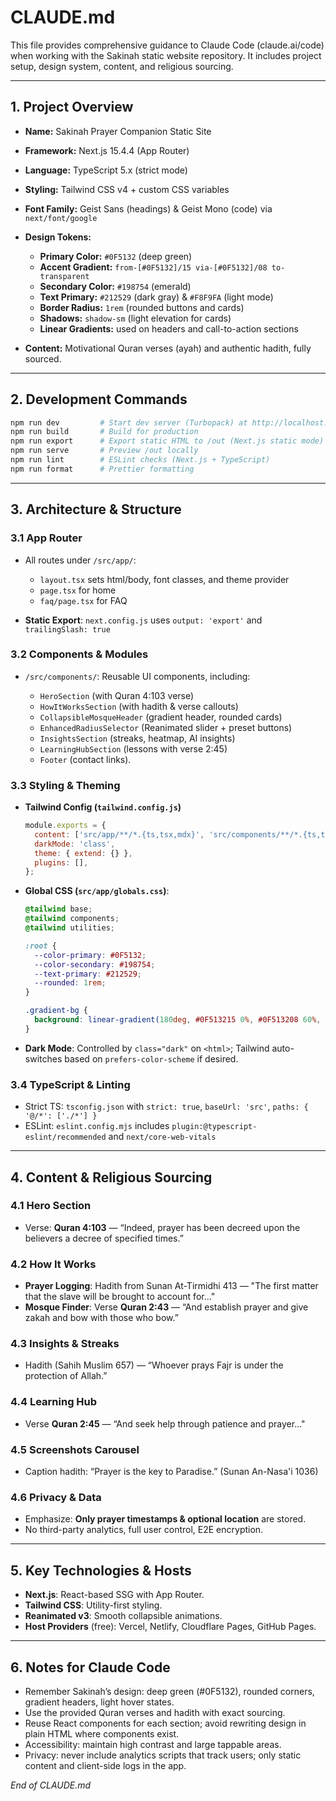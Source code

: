 # CLAUDE.md

This file provides comprehensive guidance to Claude Code (claude.ai/code) when working with the Sakinah static website repository. It includes project setup, design system, content, and religious sourcing.

---

## 1. Project Overview

* **Name:** Sakinah Prayer Companion Static Site
* **Framework:** Next.js 15.4.4 (App Router)
* **Language:** TypeScript 5.x (strict mode)
* **Styling:** Tailwind CSS v4 + custom CSS variables
* **Font Family:** Geist Sans (headings) & Geist Mono (code) via `next/font/google`
* **Design Tokens:**

  * **Primary Color:** `#0F5132` (deep green)
  * **Accent Gradient:** `from-[#0F5132]/15 via-[#0F5132]/08 to-transparent`
  * **Secondary Color:** `#198754` (emerald)
  * **Text Primary:** `#212529` (dark gray) & `#F8F9FA` (light mode)
  * **Border Radius:** `1rem` (rounded buttons and cards)
  * **Shadows:** `shadow-sm` (light elevation for cards)
  * **Linear Gradients:** used on headers and call-to-action sections
* **Content:** Motivational Quran verses (ayah) and authentic hadith, fully sourced.

---

## 2. Development Commands

```bash
npm run dev         # Start dev server (Turbopack) at http://localhost:3000
npm run build       # Build for production
npm run export      # Export static HTML to /out (Next.js static mode)
npm run serve       # Preview /out locally
npm run lint        # ESLint checks (Next.js + TypeScript)
npm run format      # Prettier formatting
```

---

## 3. Architecture & Structure

### 3.1 App Router

* All routes under `/src/app/`:

  * `layout.tsx` sets html/body, font classes, and theme provider
  * `page.tsx` for home
  * `faq/page.tsx` for FAQ
* **Static Export**: `next.config.js` uses `output: 'export'` and `trailingSlash: true`

### 3.2 Components & Modules

* `/src/components/`: Reusable UI components, including:

  * `HeroSection` (with Quran 4:103 verse)
  * `HowItWorksSection` (with hadith & verse callouts)
  * `CollapsibleMosqueHeader` (gradient header, rounded cards)
  * `EnhancedRadiusSelector` (Reanimated slider + preset buttons)
  * `InsightsSection` (streaks, heatmap, AI insights)
  * `LearningHubSection` (lessons with verse 2:45)
  * `Footer` (contact links).

### 3.3 Styling & Theming

* **Tailwind Config (`tailwind.config.js`)**

  ```js
  module.exports = {
    content: ['src/app/**/*.{ts,tsx,mdx}', 'src/components/**/*.{ts,tsx,mdx}'],
    darkMode: 'class',
    theme: { extend: {} },
    plugins: [],
  };
  ```
* **Global CSS (`src/app/globals.css`)**:

  ```css
  @tailwind base;
  @tailwind components;
  @tailwind utilities;

  :root {
    --color-primary: #0F5132;
    --color-secondary: #198754;
    --text-primary: #212529;
    --rounded: 1rem;
  }

  .gradient-bg {
    background: linear-gradient(180deg, #0F513215 0%, #0F513208 60%, transparent 100%);
  }
  ```
* **Dark Mode**: Controlled by `class="dark"` on `<html>`; Tailwind auto-switches based on `prefers-color-scheme` if desired.

### 3.4 TypeScript & Linting

* Strict TS: `tsconfig.json` with `strict: true`, `baseUrl: 'src'`, `paths: { '@/*': ['./*'] }`
* ESLint: `eslint.config.mjs` includes `plugin:@typescript-eslint/recommended` and `next/core-web-vitals`

---

## 4. Content & Religious Sourcing

### 4.1 Hero Section

* Verse: **Quran 4:103** — “Indeed, prayer has been decreed upon the believers a decree of specified times.”

### 4.2 How It Works

* **Prayer Logging**: Hadith from Sunan At-Tirmidhi 413 — "The first matter that the slave will be brought to account for..."
* **Mosque Finder**: Verse **Quran 2:43** — “And establish prayer and give zakah and bow with those who bow.”

### 4.3 Insights & Streaks

* Hadith (Sahih Muslim 657) — “Whoever prays Fajr is under the protection of Allah.”

### 4.4 Learning Hub

* Verse **Quran 2:45** — “And seek help through patience and prayer..."

### 4.5 Screenshots Carousel

* Caption hadith: “Prayer is the key to Paradise.” (Sunan An-Nasa'i 1036)

### 4.6 Privacy & Data

* Emphasize: **Only prayer timestamps & optional location** are stored.
* No third-party analytics, full user control, E2E encryption.

---

## 5. Key Technologies & Hosts

* **Next.js**: React-based SSG with App Router.
* **Tailwind CSS**: Utility-first styling.
* **Reanimated v3**: Smooth collapsible animations.
* **Host Providers** (free): Vercel, Netlify, Cloudflare Pages, GitHub Pages.

---

## 6. Notes for Claude Code

* Remember Sakinah’s design: deep green (#0F5132), rounded corners, gradient headers, light hover states.
* Use the provided Quran verses and hadith with exact sourcing.
* Reuse React components for each section; avoid rewriting design in plain HTML where components exist.
* Accessibility: maintain high contrast and large tappable areas.
* Privacy: never include analytics scripts that track users; only static content and client-side logs in the app.

*End of CLAUDE.md*
